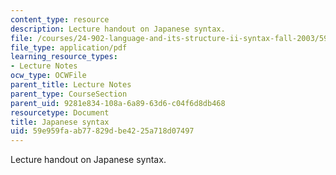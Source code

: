 ```yaml
---
content_type: resource
description: Lecture handout on Japanese syntax.
file: /courses/24-902-language-and-its-structure-ii-syntax-fall-2003/59e959faab77829dbe4225a718d07497_9_15jap_hndout1.pdf
file_type: application/pdf
learning_resource_types:
- Lecture Notes
ocw_type: OCWFile
parent_title: Lecture Notes
parent_type: CourseSection
parent_uid: 9281e834-108a-6a89-63d6-c04f6d8db468
resourcetype: Document
title: Japanese syntax
uid: 59e959fa-ab77-829d-be42-25a718d07497
---
```

Lecture handout on Japanese syntax.

